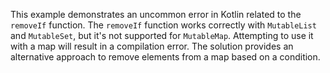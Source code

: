 This example demonstrates an uncommon error in Kotlin related to the `removeIf` function.  The `removeIf` function works correctly with `MutableList` and `MutableSet`, but it's not supported for `MutableMap`. Attempting to use it with a map will result in a compilation error.  The solution provides an alternative approach to remove elements from a map based on a condition.